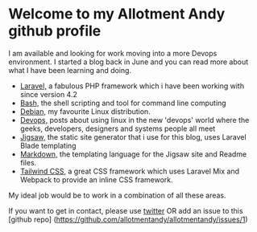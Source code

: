 # Welcome to my Allotment Andy github profile

I am available and looking for work moving into a more Devops environment. I started a blog back in June and you can read more about what I have been learning and doing.

- <a href="http://allotmentandy.github.io/blog/categories/laravel">Laravel,</a> a fabulous PHP framework which i have been working with since version 4.2 
- <a href="http://allotmentandy.github.io/blog/categories/bash">Bash,</a> the shell scripting and tool for command line computing 
- <a href="http://allotmentandy.github.io/blog/categories/debian">Debian,</a> my favourite Linux distribution.
- <a href="http://allotmentandy.github.io/blog/categories/devops">Devops,</a> posts about using linux in the new 'devops' world where the geeks, developers, designers and systems people all meet
- <a href="http://allotmentandy.github.io/blog/categories/jigsaw">Jigsaw,</a> the static site generator that i use for this blog, uses Laravel Blade templating
- <a href="http://allotmentandy.github.io/blog/categories/markdown">Markdown,</a> the templating language for the Jigsaw site and Readme files.
- <a href="http://allotmentandy.github.io/blog/categories/tailwindcss">Tailwind CSS,</a> a great CSS framework which uses Laravel Mix and Webpack to provide an inline CSS framework. 

My ideal job would be to work in a combination of all these areas. 

If you want to get in contact, please use [twitter](http://twitter.com/allotmentandy1) OR add an issue to this [github repo] (https://github.com/allotmentandy/allotmentandy/issues/1)
